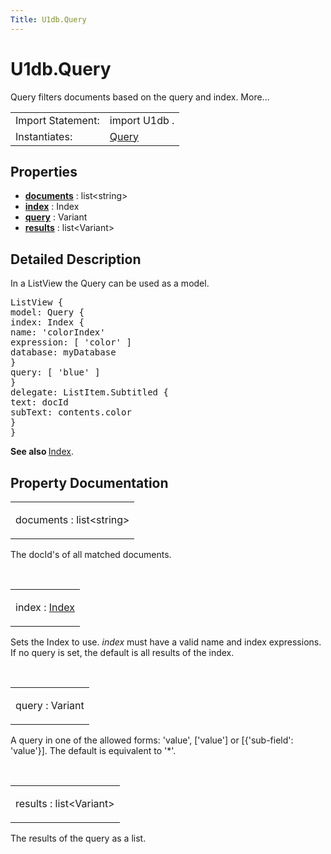 ```yaml
---
Title: U1db.Query
---
```


# U1db.Query

<span class="subtitle"></span>
<!-- $$$Query-brief -->
<p>Query filters documents based on the query and index. More...</p>
<!-- @@@Query -->
<table class="alignedsummary">
<tr><td class="memItemLeft rightAlign topAlign"> Import Statement:</td><td class="memItemRight bottomAlign"> import U1db .</td></tr><tr><td class="memItemLeft rightAlign topAlign"> Instantiates:</td><td class="memItemRight bottomAlign"> <a href="https://developer.ubuntu.com/api//query.html">Query</td></tr></table><ul>
</ul>
<h2 id="properties">Properties</h2>
<ul>
<li class="fn"><b><b><a href="#documents-prop">documents</a></b></b> : list&lt;string&gt;</li>
<li class="fn"><b><b><a href="#index-prop">index</a></b></b> : Index</li>
<li class="fn"><b><b><a href="#query-prop">query</a></b></b> : Variant</li>
<li class="fn"><b><b><a href="#results-prop">results</a></b></b> : list&lt;Variant&gt;</li>
</ul>
<!-- $$$Query-description -->
<h2 id="details">Detailed Description</h2>
</p>
<p>In a ListView the Query can be used as a model.</p>
<pre class="qml"><span class="type">ListView</span> {
<span class="name">model</span>: <span class="name">Query</span> {
<span class="name">index</span>: <span class="name">Index</span> {
<span class="name">name</span>: <span class="string">'colorIndex'</span>
<span class="name">expression</span>: [ <span class="string">'color'</span> ]
<span class="name">database</span>: <span class="name">myDatabase</span>
}
<span class="name">query</span>: [ <span class="string">'blue'</span> ]
}
<span class="name">delegate</span>: <span class="name">ListItem</span>.Subtitled {
<span class="name">text</span>: <span class="name">docId</span>
<span class="name">subText</span>: <span class="name">contents</span>.<span class="name">color</span>
}
}</pre>
<p><b>See also </b><a href="U1db.Index.md">Index</a>.</p>
<!-- @@@Query -->
<h2>Property Documentation</h2>
<!-- $$$documents -->
<table class="qmlname"><tr valign="top" id="documents-prop"><td class="tblQmlPropNode"><p><span class="name">documents</span> : <span class="type">list</span>&lt;<span class="type">string</span>&gt;</p></td></tr></table><p>The docId's of all matched documents.</p>
<!-- @@@documents -->
<br/>
<!-- $$$index -->
<table class="qmlname"><tr valign="top" id="index-prop"><td class="tblQmlPropNode"><p><span class="name">index</span> : <span class="type"><a href="U1db.Index.md">Index</a></span></p></td></tr></table><p>Sets the Index to use. <i>index</i> must have a valid name and index expressions. If no query is set, the default is all results of the index.</p>
<!-- @@@index -->
<br/>
<!-- $$$query -->
<table class="qmlname"><tr valign="top" id="query-prop"><td class="tblQmlPropNode"><p><span class="name">query</span> : <span class="type">Variant</span></p></td></tr></table><p>A query in one of the allowed forms: 'value', ['value'] or [{'sub-field': 'value'}]. The default is equivalent to '*'.</p>
<!-- @@@query -->
<br/>
<!-- $$$results -->
<table class="qmlname"><tr valign="top" id="results-prop"><td class="tblQmlPropNode"><p><span class="name">results</span> : <span class="type">list</span>&lt;<span class="type">Variant</span>&gt;</p></td></tr></table><p>The results of the query as a list.</p>
<!-- @@@results -->
<br/>

